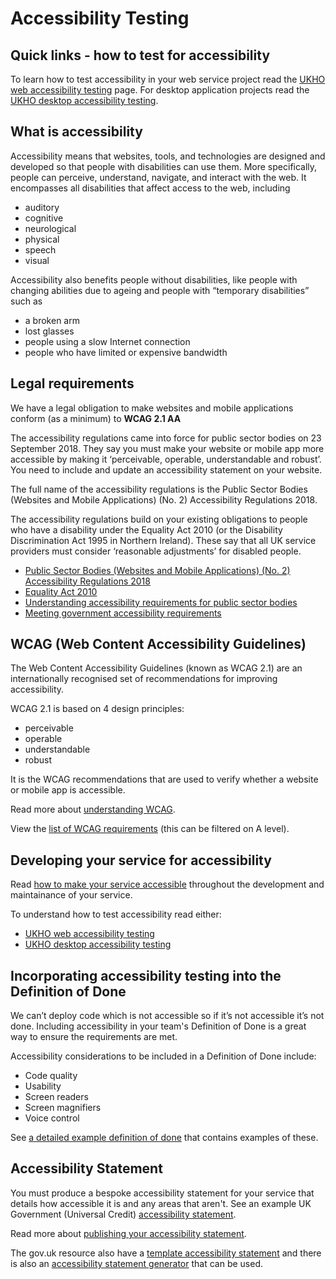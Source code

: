 # Accessibility Testing

## Quick links - how to test for accessibility

To learn how to test accessibility in your web service project read the [UKHO web accessibility testing](web-accessibility-testing.md) page. For desktop application projects read the [UKHO desktop accessibility testing](desktop-accessibility-testing.md).

## What is accessibility

Accessibility means that websites, tools, and technologies are designed and developed so that people with disabilities can use them. More specifically, people can perceive, understand, navigate, and interact with the web. It encompasses all disabilities that affect access to the web, including

* auditory
* cognitive
* neurological
* physical
* speech
* visual

Accessibility also benefits people without disabilities, like people with changing abilities due to ageing and people with “temporary disabilities” such as

* a broken arm
* lost glasses
* people using a slow Internet connection
* people who have limited or expensive bandwidth

## Legal requirements

We have a legal obligation to make websites and mobile applications conform (as a minimum) to **WCAG 2.1 AA**

The accessibility regulations came into force for public sector bodies on 23 September 2018. They say you must make your website or mobile app more accessible by making it ‘perceivable, operable, understandable and robust’. You need to include and update an accessibility statement on your website.

The full name of the accessibility regulations is the Public Sector Bodies (Websites and Mobile Applications) (No. 2) Accessibility Regulations 2018.

The accessibility regulations build on your existing obligations to people who have a disability under the Equality Act 2010 (or the Disability Discrimination Act 1995 in Northern Ireland). These say that all UK service providers must consider ‘reasonable adjustments’ for disabled people.

* [Public Sector Bodies (Websites and Mobile Applications) (No. 2) Accessibility Regulations 2018](https://www.legislation.gov.uk/uksi/2018/952/contents/made)
* [Equality Act 2010](https://www.legislation.gov.uk/ukpga/2010/15/contents)
* [Understanding accessibility requirements for public sector bodies](https://www.gov.uk/guidance/accessibility-requirements-for-public-sector-websites-and-apps)
* [Meeting government accessibility requirements](https://www.gov.uk/service-manual/helping-people-to-use-your-service/making-your-service-accessible-an-introduction#meeting-government-accessibility-requirements)

## WCAG (Web Content Accessibility Guidelines)

The Web Content Accessibility Guidelines (known as WCAG 2.1) are an internationally recognised set of recommendations for improving accessibility.

WCAG 2.1 is based on 4 design principles:

* perceivable
* operable
* understandable
* robust

It is the WCAG recommendations that are used to verify whether a website or mobile app is accessible.

Read more about [understanding WCAG](https://www.gov.uk/service-manual/helping-people-to-use-your-service/understanding-wcag).

View the [list of WCAG requirements](https://www.w3.org/WAI/WCAG21/quickref/) (this can be filtered on A level).

## Developing your service for accessibility

Read [how to make your service accessible](https://www.gov.uk/service-manual/helping-people-to-use-your-service/making-your-service-accessible-an-introduction) throughout the development and maintainance of your service.

To understand how to test accessibility read either:

* [UKHO web accessibility testing](web-accessibility-testing.md)
* [UKHO desktop accessibility testing](desktop-accessibility-testing.md)

## Incorporating accessibility testing into the Definition of Done

We can’t deploy code which is not accessible so if it’s not accessible it’s not done. Including accessibility in your team's Definition of Done is a great way to ensure the requirements are met.

Accessibility considerations to be included in a Definition of Done include:

* Code quality
* Usability
* Screen readers
* Screen magnifiers
* Voice control

See [a detailed example definition of done](https://github.com/hmrc/accessibility/blob/master/docs/definition-of-done.md) that contains examples of these.

## Accessibility Statement

You must produce a bespoke accessibility statement for your service that details how accessible it is and any areas that aren't. See an example UK Government (Universal Credit) [accessibility statement](https://www.universal-credit.service.gov.uk/accessibility-statement).

Read more about [publishing your accessibility statement](https://www.gov.uk/guidance/make-your-website-or-app-accessible-and-publish-an-accessibility-statement#publish-your-accessibility-statement).

The gov.uk resource also have a [template accessibility statement](https://www.gov.uk/government/publications/sample-accessibility-statement/sample-accessibility-statement-for-a-fictional-public-sector-website) and there is also an [accessibility statement generator](https://www.w3.org/WAI/planning/statements/generator/#create) that can be used.
